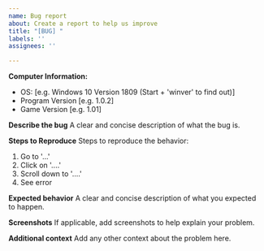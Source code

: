 ```yaml
---
name: Bug report
about: Create a report to help us improve
title: "[BUG] "
labels: ''
assignees: ''

---
```


**Computer Information:**
 - OS: [e.g. Windows 10 Version 1809 (Start + 'winver' to find out)]
 - Program Version [e.g. 1.0.2]
 - Game Version [e.g. 1.01]

**Describe the bug**
A clear and concise description of what the bug is.

**Steps to Reproduce**
Steps to reproduce the behavior:
1. Go to '...'
2. Click on '....'
3. Scroll down to '....'
4. See error

**Expected behavior**
A clear and concise description of what you expected to happen.

**Screenshots**
If applicable, add screenshots to help explain your problem.

**Additional context**
Add any other context about the problem here.
